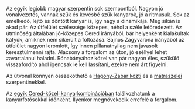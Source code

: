 Az egyik legjobb magyar szerpentin sok szempontból. Nagyon jó vonalvezetés, vannak szűk és kevésbé szűk kanyarok, jó a ritmusuk. Sok az emelkedő, lejtő és döntött kanyar is, így nagy a dinamikája. Még sikán is akad pár. Az útfelület szélessége közepes, néhol a széle letöredezett. Az útminőség általában jó-közepes Cered irányából, bár helyenként kialakultak kátyúk, amiknek nem sikerült a foltozása. Sajnos Zagyvaróna irányából az útfelület nagyon leromlott, így innen pillanatnyilag nem javasolt keresztülmenni rajta. Alacsony a forgalom az úton, jó eséllyel lehet zavartalanul haladni. Rónabányához közel van pár nagyon éles, szűkülő visszafordító ahol igencsak le kell lassítani, ezekre nem árt figyelni.

Az útvonal könnyen összeköthető a [Hagony-Zabar közti](#HagonyZabar) és a [mátraszelei](#Matraszele) szerpentinekkel.

Az [egyik Cered-közeli kanyarkombinációban](#geo:Kanyarfot%C3%B3s%20Pont@48.137889,19.952361/?b=Ide%20id%C5%91nk%C3%A9nt%20kitelep%C3%BCl%20a%20%5BKanyarfot%C3%B3%5D%28https://kanyarfoto.com/hu%29,%20akik%20k%C3%A9pet%20k%C3%A9sz%C3%ADthetnek%20a%20kanyarg%C3%A1sodr%C3%B3l.) találkozhatunk a kanyarfotósokkal időnként. Ilyenkor megnövekedik errefelé a forgalom.
